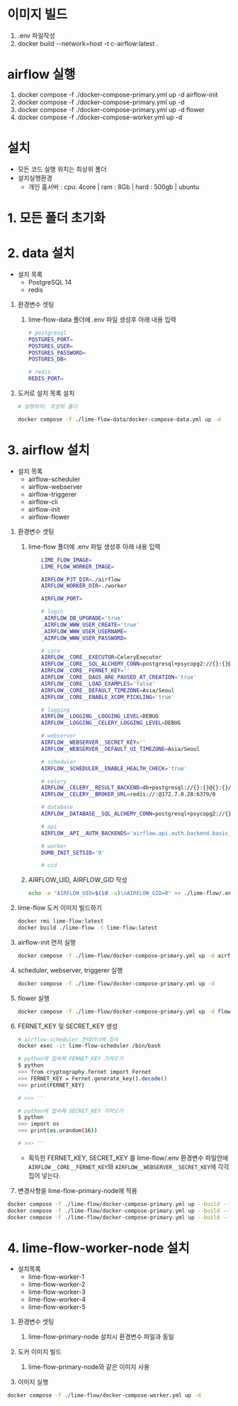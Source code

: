# 이미지 빌드
1. .env 파일작성
2. docker build --network=host -t c-airflow:latest .

# airflow 실행
1. docker compose -f ./docker-compose-primary.yml up -d airflow-init
2. docker compose -f ./docker-compose-primary.yml up -d
3. docker compose -f ./docker-compose-primary.yml up -d flower
4. docker compose -f ./docker-compose-worker.yml up -d


# 설치

- 모든 코드 실행 위치는 최상위 폴더
- 설치실행환경
    - 개인 홈서버 : cpu: 4core | ram : 8Gb | hard : 500gb | ubuntu


# 1. 모든 폴더 초기화

# 2. data  설치

- 설치 목록
    - PostgreSQL 14
    - redis

1. 환경변수 셋팅
    1. lime-flow-data 폴더에 .env 파일 생성후 아래 내용 입력

        ```bash
        # postgresql
        POSTGRES_PORT=
        POSTGRES_USER=
        POSTGRES_PASSWORD=
        POSTGRES_DB=

        # redis
        REDIS_PORT=
        ```

2. 도커로 설치 목록 설치

    ```bash
    # 실행위치: 최상위 폴더

    docker compose -f ./lime-flow-data/docker-compose-data.yml up -d
    ```


# 3. airflow 설치

- 설치 목록
    - airflow-scheduler
    - airflow-webserver
    - airflow-triggerer
    - airflow-cli
    - airflow-init
    - airflow-flower

1. 환경변수 셋팅
    1. lime-flow 폴더에 .env 파일 생성후 아래 내용 입력

        ```bash
            LIME_FLOW_IMAGE=
            LIME_FLOW_WORKER_IMAGE=

            AIRFLOW_PJT_DIR=./airflow
            AIRFLOW_WORKER_DIR=./worker

            AIRFLOW_PORT=

            # login
            _AIRFLOW_DB_UPGRADE='true'
            _AIRFLOW_WWW_USER_CREATE='true'
            _AIRFLOW_WWW_USER_USERNAME=
            _AIRFLOW_WWW_USER_PASSWORD=

            # core
            AIRFLOW__CORE__EXECUTOR=CeleryExecutor
            AIRFLOW__CORE__SQL_ALCHEMY_CONN=postgresql+psycopg2://{}:{}@{}:5432/airflow
            AIRFLOW__CORE__FERNET_KEY=''
            AIRFLOW__CORE__DAGS_ARE_PAUSED_AT_CREATION='true'
            AIRFLOW__CORE__LOAD_EXAMPLES='false'
            AIRFLOW__CORE__DEFAULT_TIMEZONE=Asia/Seoul
            AIRFLOW__CORE__ENABLE_XCOM_PICKLING='true'

            # logging
            AIRFLOW__LOGGING__LOGGING_LEVEL=DEBUG
            AIRFLOW__LOGGING__CELERY_LOGGING_LEVEL=DEBUG

            # webserver
            AIRFLOW__WEBSERVER__SECRET_KEY=''
            AIRFLOW__WEBSERVER__DEFAULT_UI_TIMEZONE=Asia/Seoul

            # scheduler
            AIRFLOW__SCHEDULER__ENABLE_HEALTH_CHECK='true'

            # celery
            AIRFLOW__CELERY__RESULT_BACKEND=db+postgresql://{}:{}@{}:{}/airflow
            AIRFLOW__CELERY__BROKER_URL=redis://:@172.7.0.28:6379/0

            # database
            AIRFLOW__DATABASE__SQL_ALCHEMY_CONN=postgresql+psycopg2://{}:{}@{}:{}/airflow

            # api
            AIRFLOW__API__AUTH_BACKENDS='airflow.api.auth.backend.basic_auth,airflow.api.auth.backend.session'

            # worker
            DUMB_INIT_SETSID='0'

            # uid
        ```

    2. AIRFLOW_UID, AIRFLOW_GID 작성

        ```bash
        echo -e "AIRFLOW_UID=$(id -u)\nAIRFLOW_GID=0" >> ./lime-flow/.env
        ```


2. lime-flow 도커 이미지 빌드하기

    ```bash
    docker rmi lime-flow:latest
    docker build ./lime-flow -t lime-flow:latest
    ```


1. airflow-init 먼저 실행

    ```bash
    docker compose -f ./lime-flow/docker-compose-primary.yml up -d airflow-init
    ```

2. scheduler, webserver, triggerer 실행

    ```bash
    docker compose -f ./lime-flow/docker-compose-primary.yml up -d
    ```

3. flower 실행

    ```bash
    docker compose -f ./lime-flow/docker-compose-primary.yml up -d flower
    ```

4. FERNET_KEY 및 SECRET_KEY 생성

    ```bash
    # airflow-scheduler 컨테이너에 접속
    docker exec -it lime-flow-scheduler /bin/bash

    # python에 접속해 FERNET_KEY 가져오기
    $ python
    >>> from cryptography.fernet import Fernet
    >>> FERNET_KEY = Fernet.generate_key().decode()
    >>> print(FERNET_KEY)

    # >>> ''

    # python에 접속해 SECRET_KEY 가져오기
    $ python
    >>> import os
    >>> print(os.urandom(16))

    # >>> ''
    ```

    - 획득한 FERNET_KEY, SECRET_KEY 를 lime-flow/.env 환경변수 파일안에 `AIRFLOW__CORE__FERNET_KEY`와 `AIRFLOW__WEBSERVER__SECRET_KEY`에 각각 집어 넣는다.
5. 변경사항을 lime-flow-primary-node에 적용

```bash
docker compose -f ./lime-flow/docker-compose-primary.yml up --build --force-recreate -d airflow-init
docker compose -f ./lime-flow/docker-compose-primary.yml up --build --force-recreate -d
docker compose -f ./lime-flow/docker-compose-primary.yml up --build --force-recreate -d flower
```

# 4. lime-flow-worker-node 설치

- 설치목록
    - lime-flow-worker-1
    - lime-flow-worker-2
    - lime-flow-worker-3
    - lime-flow-worker-4
    - lime-flow-worker-5

1. 환경변수 셋팅
    1. lime-flow-primary-node 설치시 환경변수 파일과 동일

1. 도커 이미지 빌드
    1. lime-flow-primary-node와 같은 이미지 사용

2. 이미지 실행

```bash
docker compose -f ./lime-flow/docker-compose-worker.yml up -d
```
